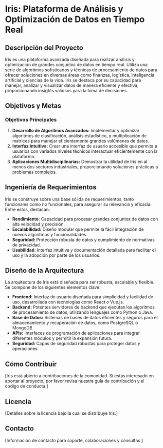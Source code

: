 # Iris: Plataforma de Análisis y Optimización de Datos en Tiempo Real

## Descripción del Proyecto
Iris es una plataforma avanzada diseñada para realizar análisis y optimización de grandes conjuntos de datos en tiempo real. Utiliza una serie de algoritmos sofisticados y técnicas de procesamiento de datos para ofrecer soluciones en diversas áreas como finanzas, logística, inteligencia artificial y ciencias de la vida. Iris se destaca por su capacidad para manejar, analizar y visualizar datos de manera eficiente y efectiva, proporcionando insights valiosos para la toma de decisiones.

## Objetivos y Metas
### Objetivos Principales
1. **Desarrollo de Algoritmos Avanzados:** Implementar y optimizar algoritmos de clasificación, análisis estadístico, y multiplicación de matrices para manejar eficientemente grandes volúmenes de datos.
2. **Interfaz Intuitiva:** Crear una interfaz de usuario accesible que permita a usuarios con variados niveles técnicos interactuar eficientemente con la plataforma.
3. **Aplicaciones Multidisciplinarias:** Demostrar la utilidad de Iris en al menos dos sectores industriales, proporcionando soluciones prácticas a problemas complejos.

## Ingeniería de Requerimientos
Iris se construye sobre una base sólida de requerimientos, tanto funcionales como no funcionales, para asegurar su relevancia y eficacia. Entre estos, destacan:

- **Rendimiento:** Capacidad para procesar grandes conjuntos de datos con alta velocidad y precisión.
- **Escalabilidad:** Diseño modular que permite la fácil integración de nuevos algoritmos y funcionalidades.
- **Seguridad:** Protección robusta de datos y cumplimiento de normativas de privacidad.
- **Usabilidad:** Interfaz intuitiva y documentación detallada para facilitar el uso y la adopción por parte de los usuarios.

## Diseño de la Arquitectura
La arquitectura de Iris está diseñada para ser robusta, escalable y flexible. Se compone de los siguientes elementos clave:

- **Frontend:** Interfaz de usuario diseñada para simplicidad y facilidad de uso, desarrollada con tecnologías como React o Vue.js.
- **Backend:** Potentes servidores de backend que ejecutan los algoritmos de procesamiento de datos, utilizando lenguajes como Python o Java.
- **Base de Datos:** Sistemas de bases de datos eficientes y seguros para el almacenamiento y recuperación de datos, como PostgreSQL o MongoDB.
- **APIs:** Interfaces de programación de aplicaciones para integrar diferentes módulos y permitir la expansión futura.
- **Seguridad:** Capas de seguridad robustas para proteger datos y operaciones.

## Cómo Contribuir
[Iris está abierto a contribuciones de la comunidad. Si estás interesado en aportar al proyecto, por favor revisa nuestra guía de contribución y el código de conducta.]

## Licencia
[Detalles sobre la licencia bajo la cual se distribuye Iris.]

## Contacto
[Información de contacto para soporte, colaboraciones y consultas.]
